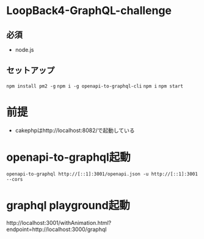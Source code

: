 # LoopBack4-GraphQL-challenge
## 必須
- node.js

## セットアップ
`npm install pm2 -g`
`npm i -g openapi-to-graphql-cli`
`npm i`
`npm start`

# 前提
- cakephpはhttp://localhost:8082/で起動している

# openapi-to-graphql起動
`openapi-to-graphql http://[::1]:3001/openapi.json -u http://[::1]:3001 --cors`

# graphql playground起動
http://localhost:3001/withAnimation.html?endpoint=http://localhost:3000/graphql